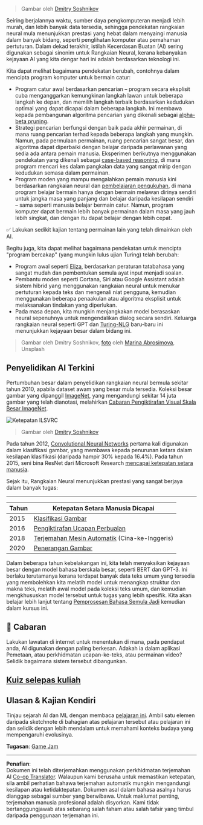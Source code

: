 <!--
CO_OP_TRANSLATOR_METADATA:
{
  "original_hash": "5d1cbc67a9690adb5b33adf297794087",
  "translation_date": "2025-08-29T11:53:57+00:00",
  "source_file": "lessons/1-Intro/README.md",
  "language_code": "ms"
}
-->
> Gambar oleh [Dmitry Soshnikov](http://soshnikov.com)

Seiring berjalannya waktu, sumber daya pengkomputeran menjadi lebih murah, dan lebih banyak data tersedia, sehingga pendekatan rangkaian neural mula menunjukkan prestasi yang hebat dalam menyaingi manusia dalam banyak bidang, seperti penglihatan komputer atau pemahaman pertuturan. Dalam dekad terakhir, istilah Kecerdasan Buatan (AI) sering digunakan sebagai sinonim untuk Rangkaian Neural, kerana kebanyakan kejayaan AI yang kita dengar hari ini adalah berdasarkan teknologi ini.

Kita dapat melihat bagaimana pendekatan berubah, contohnya dalam mencipta program komputer untuk bermain catur:

* Program catur awal berdasarkan pencarian – program secara eksplisit cuba menganggarkan kemungkinan langkah lawan untuk beberapa langkah ke depan, dan memilih langkah terbaik berdasarkan kedudukan optimal yang dapat dicapai dalam beberapa langkah. Ini membawa kepada pembangunan algoritma pencarian yang dikenali sebagai [alpha-beta pruning](https://en.wikipedia.org/wiki/Alpha%E2%80%93beta_pruning).
* Strategi pencarian berfungsi dengan baik pada akhir permainan, di mana ruang pencarian terhad kepada beberapa langkah yang mungkin. Namun, pada permulaan permainan, ruang pencarian sangat besar, dan algoritma dapat diperbaiki dengan belajar daripada perlawanan yang sedia ada antara pemain manusia. Eksperimen berikutnya menggunakan pendekatan yang dikenali sebagai [case-based reasoning](https://en.wikipedia.org/wiki/Case-based_reasoning), di mana program mencari kes dalam pangkalan data yang sangat mirip dengan kedudukan semasa dalam permainan.
* Program moden yang mampu mengalahkan pemain manusia kini berdasarkan rangkaian neural dan [pembelajaran pengukuhan](https://en.wikipedia.org/wiki/Reinforcement_learning), di mana program belajar bermain hanya dengan bermain melawan dirinya sendiri untuk jangka masa yang panjang dan belajar daripada kesilapan sendiri – sama seperti manusia belajar bermain catur. Namun, program komputer dapat bermain lebih banyak permainan dalam masa yang jauh lebih singkat, dan dengan itu dapat belajar dengan lebih cepat.

✅ Lakukan sedikit kajian tentang permainan lain yang telah dimainkan oleh AI.

Begitu juga, kita dapat melihat bagaimana pendekatan untuk mencipta "program bercakap" (yang mungkin lulus ujian Turing) telah berubah:

* Program awal seperti [Eliza](https://en.wikipedia.org/wiki/ELIZA), berdasarkan peraturan tatabahasa yang sangat mudah dan pembentukan semula ayat input menjadi soalan.
* Pembantu moden seperti Cortana, Siri atau Google Assistant adalah sistem hibrid yang menggunakan rangkaian neural untuk menukar pertuturan kepada teks dan mengenali niat pengguna, kemudian menggunakan beberapa penaakulan atau algoritma eksplisit untuk melaksanakan tindakan yang diperlukan.
* Pada masa depan, kita mungkin menjangkakan model berasaskan neural sepenuhnya untuk mengendalikan dialog secara sendiri. Keluarga rangkaian neural seperti GPT dan [Turing-NLG](https://turing.microsoft.com/) baru-baru ini menunjukkan kejayaan besar dalam bidang ini.

> Gambar oleh Dmitry Soshnikov, [foto](https://unsplash.com/photos/r8LmVbUKgns) oleh [Marina Abrosimova](https://unsplash.com/@abrosimova_marina_foto), Unsplash

## Penyelidikan AI Terkini

Pertumbuhan besar dalam penyelidikan rangkaian neural bermula sekitar tahun 2010, apabila dataset awam yang besar mula tersedia. Koleksi besar gambar yang dipanggil [ImageNet](https://en.wikipedia.org/wiki/ImageNet), yang mengandungi sekitar 14 juta gambar yang telah dianotasi, melahirkan [Cabaran Pengiktirafan Visual Skala Besar ImageNet](https://image-net.org/challenges/LSVRC/).

![Ketepatan ILSVRC](../../../../lessons/1-Intro/images/ilsvrc.gif)

> Gambar oleh [Dmitry Soshnikov](http://soshnikov.com)

Pada tahun 2012, [Convolutional Neural Networks](../4-ComputerVision/07-ConvNets/README.md) pertama kali digunakan dalam klasifikasi gambar, yang membawa kepada penurunan ketara dalam kesilapan klasifikasi (daripada hampir 30% kepada 16.4%). Pada tahun 2015, seni bina ResNet dari Microsoft Research [mencapai ketepatan setara manusia](https://doi.org/10.1109/ICCV.2015.123).

Sejak itu, Rangkaian Neural menunjukkan prestasi yang sangat berjaya dalam banyak tugas:

---

Tahun | Ketepatan Setara Manusia Dicapai
-----|--------
2015 | [Klasifikasi Gambar](https://doi.org/10.1109/ICCV.2015.123)
2016 | [Pengiktirafan Ucapan Perbualan](https://arxiv.org/abs/1610.05256)
2018 | [Terjemahan Mesin Automatik](https://arxiv.org/abs/1803.05567) (Cina-ke-Inggeris)
2020 | [Penerangan Gambar](https://arxiv.org/abs/2009.13682)

Dalam beberapa tahun kebelakangan ini, kita telah menyaksikan kejayaan besar dengan model bahasa berskala besar, seperti BERT dan GPT-3. Ini berlaku terutamanya kerana terdapat banyak data teks umum yang tersedia yang membolehkan kita melatih model untuk menangkap struktur dan makna teks, melatih awal model pada koleksi teks umum, dan kemudian mengkhususkan model tersebut untuk tugas yang lebih spesifik. Kita akan belajar lebih lanjut tentang [Pemprosesan Bahasa Semula Jadi](../5-NLP/README.md) kemudian dalam kursus ini.

## 🚀 Cabaran

Lakukan lawatan di internet untuk menentukan di mana, pada pendapat anda, AI digunakan dengan paling berkesan. Adakah ia dalam aplikasi Pemetaan, atau perkhidmatan ucapan-ke-teks, atau permainan video? Selidik bagaimana sistem tersebut dibangunkan.

## [Kuiz selepas kuliah](https://red-field-0a6ddfd03.1.azurestaticapps.net/quiz/201)

## Ulasan & Kajian Kendiri

Tinjau sejarah AI dan ML dengan membaca [pelajaran ini](https://github.com/microsoft/ML-For-Beginners/tree/main/1-Introduction/2-history-of-ML). Ambil satu elemen daripada sketchnote di bahagian atas pelajaran tersebut atau pelajaran ini dan selidik dengan lebih mendalam untuk memahami konteks budaya yang mempengaruhi evolusinya.

**Tugasan**: [Game Jam](assignment.md)

---

**Penafian**:  
Dokumen ini telah diterjemahkan menggunakan perkhidmatan terjemahan AI [Co-op Translator](https://github.com/Azure/co-op-translator). Walaupun kami berusaha untuk memastikan ketepatan, sila ambil perhatian bahawa terjemahan automatik mungkin mengandungi kesilapan atau ketidaktepatan. Dokumen asal dalam bahasa asalnya harus dianggap sebagai sumber yang berwibawa. Untuk maklumat penting, terjemahan manusia profesional adalah disyorkan. Kami tidak bertanggungjawab atas sebarang salah faham atau salah tafsir yang timbul daripada penggunaan terjemahan ini.